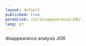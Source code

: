 ```yaml
---
layout: default
published: true
permalink: /pt/disappearance/JOR/
lang: pt
---
```


disappearance analysis JOR
